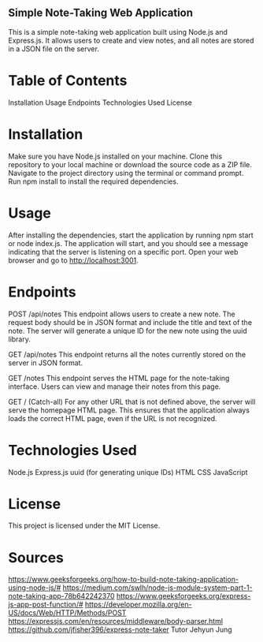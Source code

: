 ## Simple Note-Taking Web Application

This is a simple note-taking web application built using Node.js and Express.js. It allows users to create and view notes, and all notes are stored in a JSON file on the server.

# Table of Contents

Installation
Usage
Endpoints
Technologies Used
License

# Installation

Make sure you have Node.js installed on your machine.
Clone this repository to your local machine or download the source code as a ZIP file.
Navigate to the project directory using the terminal or command prompt.
Run npm install to install the required dependencies.

# Usage

After installing the dependencies, start the application by running npm start or node index.js.
The application will start, and you should see a message indicating that the server is listening on a specific port.
Open your web browser and go to <http://localhost:3001>.

# Endpoints

POST /api/notes
This endpoint allows users to create a new note. The request body should be in JSON format and include the title and text of the note. The server will generate a unique ID for the new note using the uuid library.

GET /api/notes
This endpoint returns all the notes currently stored on the server in JSON format.

GET /notes
This endpoint serves the HTML page for the note-taking interface. Users can view and manage their notes from this page.

GET / (Catch-all)
For any other URL that is not defined above, the server will serve the homepage HTML page. This ensures that the application always loads the correct HTML page, even if the URL is not recognized.

# Technologies Used

Node.js
Express.js
uuid (for generating unique IDs)
HTML
CSS
JavaScript

# License

This project is licensed under the MIT License.

# Sources

<https://www.geeksforgeeks.org/how-to-build-note-taking-application-using-node-js/#>
<https://medium.com/swlh/node-js-module-system-part-1-note-taking-app-78b642242370>
<https://www.geeksforgeeks.org/express-js-app-post-function/#>
<https://developer.mozilla.org/en-US/docs/Web/HTTP/Methods/POST>
<https://expressjs.com/en/resources/middleware/body-parser.html>
<https://github.com/jfisher396/express-note-taker>
Tutor Jehyun Jung
